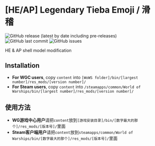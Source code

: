 ﻿# [HE/AP] Legendary Tieba Emoji / 滑稽

![GitHub release (latest by date including pre-releases)](https://img.shields.io/github/v/release/SEA-group/DanColle-Tieba-Emoji?include_prereleases)
![GitHub last commit](https://img.shields.io/github/last-commit/SEA-group/DanColle-Tieba-Emoji)
![GitHub issues](https://img.shields.io/github/issues-raw/SEA-group/DanColle-Tieba-Emoji)

HE & AP shell model modification

## Installation
* **For WGC users**, copy `content` into `[WoWS folder]/bin/[largest number]/res_mods/[version number]/`
* **For Steam users**, copy `content` into `/steamapps/common/World of Warships/bin/[largest number]/res_mods/[version number]/`

## 使用方法
* **WG游戏中心用户**请把`content`放到`[游戏安装目录]/bin/[数字最大的那个]/res_mods/[版本号]/`里面
* **Steam客户端用户**请把`content`放到`steamapps/common/World of Warships/bin/[数字最大的那个]/res_mods/[版本号]/`里面